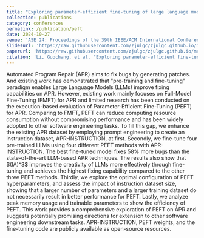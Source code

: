 ```yaml
---
title: "Exploring parameter-efficient fine-tuning of large language model on automated program repair"
collection: publications
category: conferences
permalink: /publication/peft
date: 2024-10-27
venue: 'ASE 24: Proceedings of the 39th IEEE/ACM International Conference on Automated Software Engineering'
slidesurl: 'https://raw.githubusercontent.com/zjulgc/zjulgc.github.io/main/files/ASE24.pptx'
paperurl: 'https://raw.githubusercontent.com/zjulgc/zjulgc.github.io/main/files/Exploring_Parameter_Effective_Fine_Tuning_of_Large_Language_Model_on_Automated_Program_Repair.pdf'
citation: 'Li, Guochang, et al. "Exploring parameter-efficient fine-tuning of large language model on automated program repair." Proceedings of the 39th IEEE/ACM International Conference on Automated Software Engineering. 2024.'
---
```


Automated Program Repair (APR) aims to fix bugs by generating patches. And existing work has demonstrated that "pre-training and fine-tuning" paradigm enables Large Language Models (LLMs) improve fixing capabilities on APR. However, existing work mainly focuses on Full-Model Fine-Tuning (FMFT) for APR and limited research has been conducted on the execution-based evaluation of Parameter-Efficient Fine-Tuning (PEFT) for APR. Comparing to FMFT, PEFT can reduce computing resource consumption without compromising performance and has been widely adopted to other software engineering tasks.
To fill this gap, we enhance the existing APR dataset by employing prompt engineering to create an instruction dataset, APR-INSTRUCTION, at first. Secondly, we fine-tune four pre-trained LLMs using four different PEFT methods with APR-INSTRUCTION. The best fine-tuned model fixes 58% more bugs than the state-of-the-art LLM-based APR techniques. The results also show that \$(IA)^3\$ improves the creativity of LLMs more effectively through fine-tuning and achieves the highest fixing capability compared to the other three PEFT methods. Thirdly, we explore the optimal configuration of PEFT hyperparameters, and assess the impact of instruction dataset size, showing that a larger number of parameters and a larger training dataset do not necessarily result in better performance for PEFT. Lastly, we analyze peak memory usage and trainable parameters to show the efficiency of PEFT.
This work provides a comprehensive exploration of PEFT on APR and suggests potentially promising directions for extension to other software engineering downstream tasks. APR-INSTRUCTION, PEFT weights, and the fine-tuning code are publicly available as open-source resources.